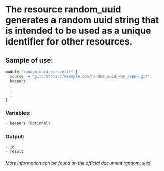 # The resource random_uuid generates a random uuid string that is intended to be used as a unique identifier for other resources.

## Sample of use:

```bash
module "random_uuid_<project>" {
  source  = "git::https://example.com/random_uuid_<my_repo>.git"
  keepers
  .
  .
  .
}
```

### Variables:

```bash
- keepers (Optional)
```

### Output:

```bash
- id
- result
```

###### More information can be found on the official document [random_uuid](https://registry.terraform.io/providers/hashicorp/random/latest/docs/resources/uuid)